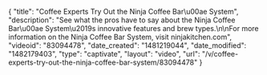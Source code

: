 {
    "title": "Coffee Experts Try Out the Ninja Coffee Bar\u00ae System",
    "description": "See what the pros have to say about the Ninja Coffee Bar\u00ae System\u2019s innovative features and brew types.\n\nFor more information on the Ninja Coffee Bar System, visit ninjakitchen.com",
    "videoid": "83094478",
    "date_created": "1481219044",
    "date_modified": "1482179403",
    "type": "captivate",
    "layout": "video",
    "url": "\/v\/coffee-experts-try-out-the-ninja-coffee-bar-system\/83094478"
}